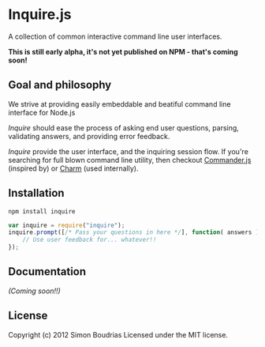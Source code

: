 Inquire.js
=====================

A collection of common interactive command line user interfaces.

**This is still early alpha, it's not yet published on NPM - that's coming soon!**


Goal and philosophy
---------------------

We strive at providing easily embeddable and beatiful command line interface for Node.js

_Inquire_ should ease the process of asking end user questions, parsing, validating answers, and providing error feedback.

_Inquire_ provide the user interface, and the inquiring session flow. If you're searching for full blown command line utility, then checkout [Commander.js](https://github.com/visionmedia/commander.js) (inspired by) or [Charm](https://github.com/substack/node-charm) (used internally).

Installation
---------------------

``` prompt
npm install inquire
```

```javascript
var inquire = require("inquire");
inquire.prompt([/* Pass your questions in here */], function( answers ) {
	// Use user feedback for... whatever!!
});
```

Documentation
---------------------

_(Coming soon!!)_

License
---------------------

Copyright (c) 2012 Simon Boudrias
Licensed under the MIT license.